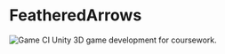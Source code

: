 # FeatheredArrows
![Game CI](https://github.com/2redfox7/FeatheredArrows/actions/workflows/template.yml/badge.svg)
Unity 3D game development for coursework.
